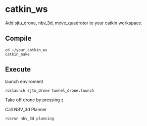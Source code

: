 # catkin_ws
Add sjtu_drone, nbv_3d, move_quadrotor to your catkin workspace.

## Compile
```
cd ~/your_catkin_ws
catkin_make
```

## Execute
launch enviroment
```
roslaunch sjtu_drone tunnel_drone.launch
```
Take off drone by pressing `z`

Call NBV_3d Planner
```
rosrun nbv_3d planning
```
